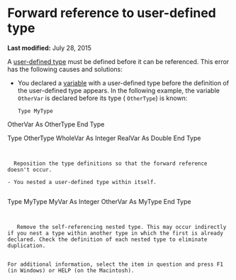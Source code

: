 
# Forward reference to user-defined type

 **Last modified:** July 28, 2015

A  [user-defined type](b8bdf64f-5920-1ae9-16d0-b26d09524a30.md) must be defined before it can be referenced. This error has the following causes and solutions:




- You declared a  [variable](b8bdf64f-5920-1ae9-16d0-b26d09524a30.md) with a user-defined type before the definition of the user-defined type appears. In the following example, the variable `OtherVar` is declared before its type ( `OtherType`) is known:
    
  ```
  Type MyType 
OtherVar As OtherType 
End Type 
 
Type OtherType 
WholeVar As Integer 
RealVar As Double 
End Type 

  ```


    Reposition the type definitions so that the forward reference doesn't occur.
    
- You nested a user-defined type within itself.
    
  ```
  Type MyType 
MyVar As Integer 
OtherVar As MyType 
End Type 

  ```


     Remove the self-referencing nested type. This may occur indirectly if you nest a type within another type in which the first is already declared. Check the definition of each nested type to eliminate duplication.
    

For additional information, select the item in question and press F1 (in Windows) or HELP (on the Macintosh).
